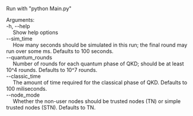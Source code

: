 Run with "python Main.py" <br />

Arguments: <br />
-h, --help <br />
&emsp; Show help options <br />
--sim_time <br />
&emsp; How many seconds should be simulated in this run; the final round may run over some ms. Defaults to 100 seconds. <br />
--quantum_rounds <br />
&emsp; Number of rounds for each quantum phase of QKD; should be at least 10^4 rounds. Defaults to 10^7 rounds. <br />
--classic_time <br />
&emsp; The amount of time required for the classical phase of QKD. Defaults to 100 miliseconds. <br />
--node_mode <br />
&emsp; Whether the non-user nodes should be trusted nodes (TN) or simple trusted nodes (STN). Defaults to TN.
